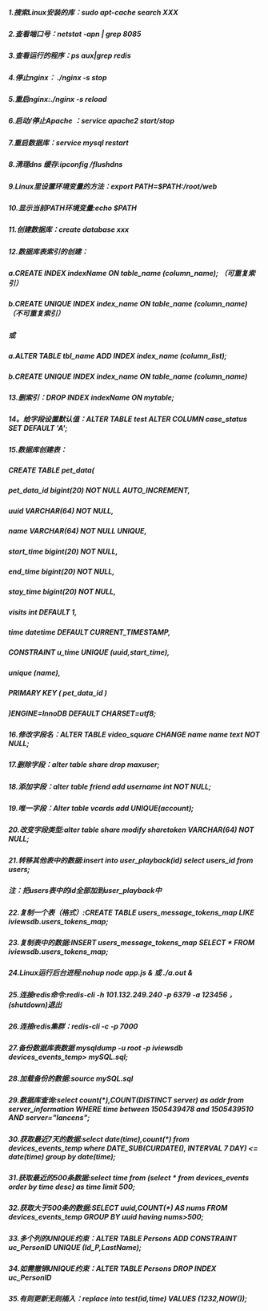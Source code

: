 ##### 1.搜索Linux安装的库：sudo apt-cache search XXX

##### 2.查看端口号：netstat -apn \| grep 8085

##### 3.查看运行的程序：ps aux\|grep redis

##### 4.停止nginx： ./nginx -s stop

##### 5.重启nginx:./nginx -s reload

##### 6.启动/停止Apache ：service apache2 start/stop

##### 7.重启数据库：service mysql restart

##### 8.清理dns 缓存:ipconfig /flushdns

##### 9.Linux里设置环境变量的方法：export PATH=$PATH:/root/web

##### 10.显示当前PATH环境变量:echo $PATH

##### 11.创建数据库：create database xxx

##### 12.数据库表索引的创建：

##### a.CREATE INDEX indexName ON table\_name \(column\_name\); （可重复索引）

##### b.CREATE UNIQUE INDEX index\_name ON table\_name \(column\_name\) （不可重复索引）

##### 或

##### a.ALTER TABLE tbl\_name ADD INDEX index\_name \(column\_list\);

##### b.CREATE UNIQUE INDEX index\_name ON table\_name \(column\_name\)

##### 13.删索引：DROP INDEX indexName ON mytable;

##### 14。给字段设置默认值：ALTER TABLE test ALTER COLUMN case\_status SET DEFAULT 'A';

##### 15.数据库创建表：

##### CREATE TABLE pet\_data\(

##### pet\_data\_id bigint\(20\) NOT NULL AUTO\_INCREMENT,

##### uuid VARCHAR\(64\) NOT NULL,

##### name VARCHAR\(64\) NOT NULL UNIQUE,

##### start\_time bigint\(20\) NOT NULL,

##### end\_time bigint\(20\) NOT NULL,

##### stay\_time bigint\(20\) NOT NULL,

##### visits int  DEFAULT 1,

##### time datetime  DEFAULT CURRENT\_TIMESTAMP,

##### CONSTRAINT u\_time UNIQUE \(uuid,start\_time\),

##### unique \(name\),

##### PRIMARY KEY \( pet\_data\_id \)

##### \)ENGINE=InnoDB DEFAULT CHARSET=utf8;

##### 16.修改字段名：ALTER TABLE video\_square CHANGE name name text NOT NULL;

##### 17.删除字段：alter table share drop maxuser;

##### 18.添加字段：alter table friend add username int NOT NULL;

##### 19.唯一字段：Alter table vcards add UNIQUE\(account\);

##### 20.改变字段类型:alter table  share modify  sharetoken VARCHAR\(64\) NOT NULL;

##### 21.转移其他表中的数据:insert into user\_playback\(id\) select users\_id from users;

##### 注：把users表中的id全部加到user\_playback中

##### 22.复制一个表（格式）:CREATE TABLE users\_message\_tokens\_map LIKE iviewsdb.users\_tokens\_map;

##### 23.复制表中的数据:INSERT users\_message\_tokens\_map SELECT \* FROM iviewsdb.users\_tokens\_map;

##### 24.Linux运行后台进程:nohup node app.js & 或  ./a.out &

##### 25.连接redis命令:redis-cli -h 101.132.249.240 -p 6379 -a 123456 ，\(shutdown\)退出

##### 26.连接redis集群：redis-cli -c -p 7000

##### 27.备份数据库表数据 mysqldump -u root -p iviewsdb devices\_events\_temp&gt; mySQL.sql;

##### 28.加载备份的数据:source mySQL.sql

##### 29.数据库查询:select count\(\*\),COUNT\(DISTINCT server\) as addr from server\_information WHERE time between 1505439478 and 1505439510 AND server="lancens";

##### 30.获取最近7天的数据:select date\(time\),count\(\*\) from devices\_events\_temp where DATE\_SUB\(CURDATE\(\), INTERVAL 7 DAY\) &lt;= date\(time\) group by date\(time\);

##### 31.获取最近的500条数据:select time from \(select \* from devices\_events order by time desc\) as time limit 500;

##### 32.获取大于500条的数据:SELECT uuid,COUNT\(\*\) AS nums FROM devices\_events\_temp GROUP BY uuid  having nums&gt;500;

##### 33.多个列的UNIQUE约束：ALTER TABLE Persons ADD CONSTRAINT uc\_PersonID UNIQUE \(Id\_P,LastName\);

##### 34.如需撤销UNIQUE约束：ALTER TABLE Persons DROP INDEX uc\_PersonID

##### 35.有则更新无则插入：replace into  test\(id,time\)  VALUES \(1232,NOW\(\)\);

##### 



